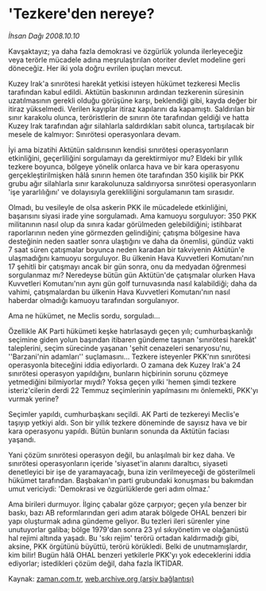 # 'Tezkere'den nereye?

*İhsan Dağı 2008.10.10*

<tr><td class="metin" colspan="2" style="padding-top: 20px; padding-left: 5px; padding-right: 10px;">Kavşaktayız; ya daha fazla demokrasi ve özgürlük yolunda ilerleyeceğiz veya terörle mücadele adına meşrulaştırılan otoriter devlet modeline geri döneceğiz. Her iki yola doğru evrilen ipuçları mevcut.</td></tr><tr><td class="metin" colspan="2" style="padding-top: 20px; padding-left: 5px; padding-right: 10px;"><p>Kuzey Irak'a sınırötesi harekât yetkisi isteyen hükümet tezkeresi Meclis tarafından kabul edildi. Aktütün baskınının ardından tezkerenin süresinin uzatılmasının gerekli olduğu görüşüne karşı, beklendiği gibi, kayda değer bir itiraz yükselmedi. Verilen kayıplar itiraz kapılarını da kapamıştı. Saldırılan bir sınır karakolu olunca, teröristlerin de sınırın öte tarafından geldiği ve hatta Kuzey Irak tarafından ağır silahlarla saldırdıkları sabit olunca, tartışılacak bir mesele de kalmıyor: Sınırötesi operasyonlara devam.
<p>İyi ama bizatihi Aktütün saldırısının kendisi sınırötesi operasyonların etkinliğini, geçerliliğini sorgulamayı da gerektirmiyor mu? Eldeki bir yıllık tezkere boyunca, bölgeye yönelik onlarca hava ve bir kara operasyonu gerçekleştirilmişken hâlâ sınırın hemen öte tarafından 350 kişilik bir PKK grubu ağır silahlarla sınır karakolunuza saldırıyorsa sınırötesi operasyonların 'işe yararlılığını' ve dolayısıyla gerekliliğini sorgulamanın tam sırasıdır. 
<p>Olmadı, bu vesileyle de olsa askerin PKK ile mücadelede etkinliğini, başarısını siyasi irade yine sorgulamadı. Ama kamuoyu sorguluyor: 350 PKK militanının nasıl olup da sınıra kadar görülmeden gelebildiğini; istihbarat raporlarının neden yine görmezden gelindiğini; çatışma bölgesine hava desteğinin neden saatler sonra ulaştığını ve daha da önemlisi, gündüz vakti 7 saat süren çatışmalar boyunca neden karadan bir takviyenin Aktütün'e ulaşmadığını kamuoyu sorguluyor. Bu ülkenin Hava Kuvvetleri Komutanı'nın 17 şehitli bir çatışmayı ancak bir gün sonra, onu da medyadan öğrenmesi sorgulanmaz mı? Neredeyse bütün gün Aktütün'de çatışmalar olurken Hava Kuvvetleri Komutanı'nın aynı gün golf turnuvasında nasıl kalabildiği; daha da vahimi, çatışmalardan bu ülkenin Hava Kuvvetleri Komutanı'nın nasıl haberdar olmadığı kamuoyu tarafından sorgulanıyor. 
<p>Ama ne hükümet, ne Meclis sordu, sorguladı... 
<p>Özellikle AK Parti hükümeti keşke hatırlasaydı geçen yılı; cumhurbaşkanlığı seçimine giden yolun başından itibaren gündeme taşınan 'sınırötesi harekât' taleplerini, seçim sürecinde yaşanan 'şehit cenazeleri senaryosu'nu, ''Barzani'nin adamları'' suçlamasını... Tezkere isteyenler PKK'nın sınırötesi operasyonla biteceğini iddia ediyorlardı. O zamana dek Kuzey Irak'a 24 sınırötesi operasyon yapıldığını, bunların hiçbirinin sorunu çözmeye yetmediğini bilmiyorlar mıydı? Yoksa geçen yılki 'hemen şimdi tezkere isteriz'cilerin derdi 22 Temmuz seçimlerinin yapılmasını mı önlemekti, PKK'yı vurmak yerine?
<p>Seçimler yapıldı, cumhurbaşkanı seçildi. AK Parti de tezkereyi Meclis'e taşıyıp yetkiyi aldı. Son bir yıllık tezkere döneminde de sayısız hava ve bir kara operasyonu yapıldı. Bütün bunların sonunda da Aktütün faciası yaşandı. 
<p>Yani çözüm sınırötesi operasyon değil, bu anlaşılmalı bir kez daha. Ve sınırötesi operasyonların içeride 'siyaset'in alanını daraltıcı, siyaseti denetleyici bir işe de yaramayacağı, buna izin verilmeyeceği de gösterilmeli hükümet tarafından. Başbakan'ın parti grubundaki konuşması bu bakımdan umut vericiydi: 'Demokrasi ve özgürlüklerde geri adım olmaz.'
<p>Ama birileri durmuyor. İlginç çabalar göze çarpıyor; geçen yıla benzer bir baskı, bazı AB reformlarından geri adım atarak bölgede OHAL benzeri bir yapı oluşturmak adına gündeme geliyor. Bu tezleri ileri sürenler yine unutuyorlar galiba; bölge 1979'dan sonra 23 yıl sıkıyönetim ve olağanüstü hal rejimi altında yaşadı. Bu 'sıkı rejim' terörü ortadan kaldırmadığı gibi, aksine, PKK örgütünü büyüttü, terörü körükledi. Belki de unutmamışlardır, kim bilir! Bugün hâlâ OHAL benzeri yetkilerle PKK'yı yok edeceklerini iddia ediyorlar; istedikleri çözüm değil, daha fazla İKTİDAR.<br/></p></p></p></p></p></p></p></p></td></tr>

Kaynak: [zaman.com.tr](http://zaman.com.tr/yazar.do?yazino=747454), [web.archive.org (arşiv bağlantısı)](http://web.archive.org/web/20081210115700/http://www.zaman.com.tr:80/yazar.do?yazino=747454)
